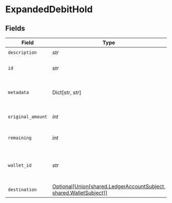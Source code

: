 # ExpandedDebitHold


## Fields

| Field                                                                                                | Type                                                                                                 | Required                                                                                             | Description                                                                                          | Example                                                                                              |
| ---------------------------------------------------------------------------------------------------- | ---------------------------------------------------------------------------------------------------- | ---------------------------------------------------------------------------------------------------- | ---------------------------------------------------------------------------------------------------- | ---------------------------------------------------------------------------------------------------- |
| `description`                                                                                        | *str*                                                                                                | :heavy_check_mark:                                                                                   | N/A                                                                                                  |                                                                                                      |
| `id`                                                                                                 | *str*                                                                                                | :heavy_check_mark:                                                                                   | The unique ID of the hold.                                                                           |                                                                                                      |
| `metadata`                                                                                           | Dict[str, *str*]                                                                                     | :heavy_check_mark:                                                                                   | Metadata associated with the hold.                                                                   |                                                                                                      |
| `original_amount`                                                                                    | *int*                                                                                                | :heavy_check_mark:                                                                                   | Original amount on hold                                                                              | 100                                                                                                  |
| `remaining`                                                                                          | *int*                                                                                                | :heavy_check_mark:                                                                                   | Remaining amount on hold                                                                             | 10                                                                                                   |
| `wallet_id`                                                                                          | *str*                                                                                                | :heavy_check_mark:                                                                                   | The ID of the wallet the hold is associated with.                                                    |                                                                                                      |
| `destination`                                                                                        | [Optional[Union[shared.LedgerAccountSubject, shared.WalletSubject]]](../../models/shared/subject.md) | :heavy_minus_sign:                                                                                   | N/A                                                                                                  |                                                                                                      |